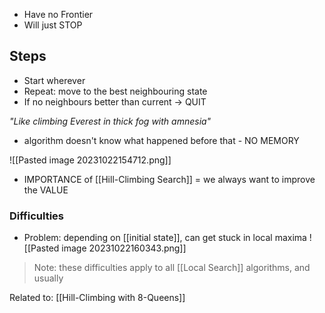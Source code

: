 - Have no Frontier
- Will just STOP

## Steps
- Start wherever
- Repeat: move to the best neighbouring state
- If no neighbours better than current → QUIT


*"Like climbing Everest in thick fog with amnesia"*
- algorithm doesn't know what happened before that - NO MEMORY

![[Pasted image 20231022154712.png]]
- IMPORTANCE of [[Hill-Climbing Search]] = we always want to improve the VALUE

### Difficulties
- Problem: depending on [[initial state]], can get stuck in local maxima
![[Pasted image 20231022160343.png]]
> Note: these difficulties apply to all [[Local Search]] algorithms, and usually

Related to: [[Hill-Climbing with 8-Queens]]